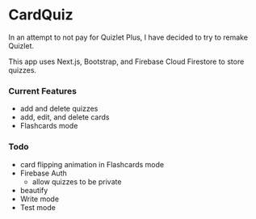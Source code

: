 # CardQuiz

In an attempt to not pay for Quizlet Plus, I have decided to try to remake Quizlet.

This app uses Next.js, Bootstrap, and Firebase Cloud Firestore to store quizzes.

### Current Features

- add and delete quizzes
- add, edit, and delete cards
- Flashcards mode

### Todo

- card flipping animation in Flashcards mode
- Firebase Auth
    - allow quizzes to be private
- beautify
- Write mode
- Test mode
